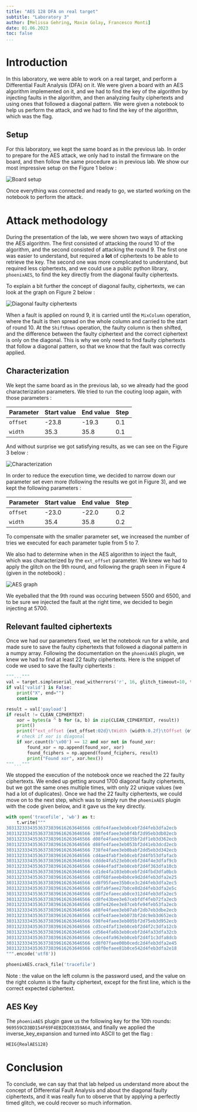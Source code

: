 ```yaml
---
title: "AES 128 DFA on real target"
subtitle: "Laboratory 3"
author: [Melissa Gehring, Maxim Golay, Francesco Monti]
date: 01.06.2023
toc: false
...
```


# Introduction

In this laboratory, we were able to work on a real target, and perform a Differential Fault Analysis (DFA) on it. We were given a board with an AES algorithm implemented on it, and we had to find the key of the algorithm by injecting faults in the algorithm, and then analyzing faulty ciphertexts and using ones that followed a diagonal pattern. We were given a notebook to help us perform the attack, and we had to find the key of the algorithm, which was the flag.

## Setup

For this laboratory, we kept the same board as in the previous lab. In order to prepare for the AES attack, we only had to install the firmware on the board, and then follow the same procedure as in previous lab. We show our most impressive setup on the Figure 1 below :

![Board setup](img/setup.png)

Once everything was connected and ready to go, we started working on the notebook to perform the attack.

# Attack methodology

During the presentation of the lab, we were shown two ways of attacking the AES algorithm. The first consisted of attacking the round 10 of the algorithm, and the second consisted of attacking the round 9. The first one was easier to understand, but required a **lot** of ciphertexts to be able to retrieve the key. The second one was more complicated to understand, but required less ciphertexts, and we could use a public python library, `phoenixAES`, to find the key directly from the diagonal faulty ciphertexts. 

To explain a bit further the concept of diagonal faulty, ciphertexts, we can look at the graph on Figure 2 below :

![Diagonal faulty ciphertexts](img/diagonal.png)

When a fault is applied on round 9, it is carried until the `MixColumn` operation, where the fault is then spread on the whole column and carried to the start of round 10. At the `ShiftRows` operation, the faulty column is then shifted, and the difference between the faulty ciphertext and the correct ciphertext is only on the diagonal. This is why we only need to find faulty ciphertexts that follow a diagonal pattern, so that we know that the fault was correctly applied.

## Characterization

We kept the same board as in the previous lab, so we already had the good characterization parameters. We tried to run the couting loop again, with those parameters : 

| Parameter | Start value | End value | Step |
|-----------|-------------|-----------|------|
|  `offset` |    -23.8    |   -19.3   |  0.1 |
|  `width`  |     35.3    |    35.8   |  0.1 |

And without surprise we got satisfying results, as we can see on the Figure 3 below :

![Characterization](img/characterization.png)

In order to reduce the execution time, we decided to narrow down our parameter set even more (following the results we got in Figure 3), and we kept the following parameters : 

| Parameter | Start value | End value | Step |
|-----------|-------------|-----------|------|
|  `offset` |    -23.0    |   -22.0   |  0.2 |
|  `width`  |     35.4    |    35.8   |  0.2 |

To compensate with the smaller parameter set, we increased the number of tries we executed for each parameter tuple from 5 to 7. 

We also had to determine when in the AES algorithm to inject the fault, which was characterized by the `ext_offset` parameter. We knew we had to apply the glitch on the 9th round, and following the graph seen in Figure 4 (given in the notebook) : 

![AES graph](img/aes_graph.png)

We eyeballed that the 9th round was occuring between 5500 and 6500, and to be sure we injected the fault at the right time, we decided to begin injecting at 5700.

## Relevant faulted ciphertexts

Once we had our parameters fixed, we let the notebook run for a while, and made sure to save the faulty ciphertexts that followed a diagonal pattern in a numpy array. Following the documentation on the `phoenixAES` plugin, we knew we had to find at least 22 faulty ciphertexts. Here is the snippet of code we used to save the faulty ciphertexts :

```py
"""..."""
val = target.simpleserial_read_witherrors('r', 16, glitch_timeout=10, timeout=30)
if val['valid'] is False:
    print("X", end="")
    continue

result = val['payload']
if result != CLEAN_CIPHERTEXT:
    xor = bytes(a ^ b for (a, b) in zip(CLEAN_CIPHERTEXT, result))
    print()
    print(f"ext_offset {ext_offset:02d}\tWidth {width:0.2f}\tOffset {offset:0.2f}\tResult {result.hex()}\txor: {xor.hex()}")
    # check if xor is diagonal
    if xor.count(b'\x00') == 12 and xor not in found_xor:
        found_xor = np.append(found_xor, xor)
        found_fciphers = np.append(found_fciphers, result)
        print("Found xor", xor.hex())
"""..."""
```

We stopped the execution of the notebook once we reached the 22 faulty ciphertexts. We ended up getting around 1700 diagonal faulty ciphertexts, but we got the same ones multiple times, with only 22 unique values (we had a lot of duplicates). Once we had the 22 faulty ciphertexts, we could move on to the next step, which was to simply run the `phoenixAES` plugin with the code given below, and it gave us the key directly.

```py
with open('tracefile', 'wb') as t:
    t.write("""
30313233343536373839616263646566 cd8fe4faee3eb0cebf2d4feb3dfa2ecb
30313233343536373839616263646566 198fe4faee3eb0f4bf2d95eb3db02ecb
30313233343536373839616263646566 d08fe4faee3eb035bf2df1eb3d362ecb
30313233343536373839616263646566 d88fe4faee3eb053bf2d41eb3dcd2ecb
30313233343536373839616263646566 738fe4faee3eb0babf2dd5eb3d342ecb
30313233343536373839616263646566 cd4ae4fabf3eb0cebf2d4fb53dfafacb
30313233343536373839616263646566 cddde4fa523eb0cebf2d4f4e3dfaf9cb
30313233343536373839616263646566 cd44e4fadf3eb0cebf2d4f363dfa10cb
30313233343536373839616263646566 cd1de4fa103eb0cebf2d4fbd3dfa0bcb
30313233343536373839616263646566 cd8f68faeeb4b0ce9d2d4feb3dfa2e25
30313233343536373839616263646566 cd8f95faee35b0ce3c2d4feb3dfa2ec5
30313233343536373839616263646566 cd8fa9faee27b0ce8d2d4feb3dfa2e5c
30313233343536373839616263646566 cd8f2efaeecab0ce312d4feb3dfa2ec5
30313233343536373839616263646566 cd8fe43bee3e67cebfdf4feb72fa2ecb
30313233343536373839616263646566 cd8fe426ee3e87cebfe94feb53fa2ecb
30313233343536373839616263646566 a88fe4faee3eb07abf2db7eb3dbe2ecb
30313233343536373839616263646566 cc8fe4faee3eb073bf2dc9eb3d652ecb
30313233343536373839616263646566 598fe4faee3eb005bf2d75eb3d952ecb
30313233343536373839616263646566 cd3ce4faf13eb0cebf2d4f2c3dfa12cb
30313233343536373839616263646566 cd56e4fa6b3eb0cebf2d4fa33dfa32cb
30313233343536373839616263646566 cdece4fa963eb0cebf2d4f1c3dfa8dcb
30313233343536373839616263646566 cd8f07faee00b0cedc2d4feb3dfa2e45
30313233343536373839616263646566 cd8f0efaee81b0ce542d4feb3dfa2e18
""".encode('utf8'))

phoenixAES.crack_file('tracefile')
```

Note : the value on the left column is the password used, and the value on the right column is the faulty ciphertext, except for the first line, which is the correct expected ciphertext.

## AES Key

The `phoenixAES` plugin gave us the following key for the 10th rounds: `969559CD3BD154F69F4EB2DC08359A64`, and finally we applied the inverse_key_expansion and turned into ASCII to get the flag :

`HEIG{RealAES128}`

# Conclusion

To conclude, we can say that that lab helped us understand more about the concept of Differential Fault Analysis and about the diagonal faulty ciphertexts, and it was really fun to observe that by applying a perfectly timed glitch, we could recover so much information.